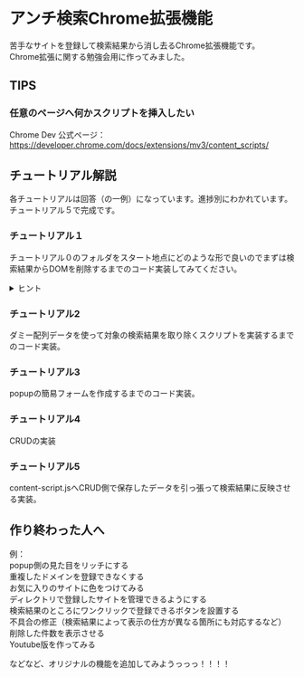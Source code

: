 # アンチ検索Chrome拡張機能
苦手なサイトを登録して検索結果から消し去るChrome拡張機能です。  
Chrome拡張に関する勉強会用に作ってみました。
  
  
## TIPS
  
### 任意のページへ何かスクリプトを挿入したい
Chrome Dev 公式ページ：https://developer.chrome.com/docs/extensions/mv3/content_scripts/
  
  
## チュートリアル解説
各チュートリアルは回答（の一例）になっています。進捗別にわかれています。チュートリアル５で完成です。
  
### チュートリアル１
チュートリアル０のフォルダをスタート地点にどのような形で良いのでまずは検索結果からDOMを削除するまでのコード実装してみてください。
  
<details>
<summary>ヒント</summary>
- manifest.jsonのcontent_scriptsのプロパティmatchに設定されたURLでコードが実行されます。</br>  
- chrome.action.onClicked.addListener を使うとURLがmatchしたタイミングを検知できます。</br>  
- ↑はブラウザサイドの検知になるためbackground.jsに関わります。</br>  
- chrome.scripting.executeScriptで任意のファイルを実行できます。</br>  
- content-script.jsは表示されたURLのDOMツリーに対してコードを実行できます。</br>  
- 任意のDOMを取得したい人はブラウザのDevツールで表示したHTMLに対して「JSパスをコピー」で単一DOMを取得できるコードをコピーできます。</br>  
</details>  
  
### チュートリアル2
ダミー配列データを使って対象の検索結果を取り除くスクリプトを実装するまでのコード実装。
  
### チュートリアル3
popupの簡易フォームを作成するまでのコード実装。
  
### チュートリアル4
CRUDの実装
  
### チュートリアル5
content-script.jsへCRUD側で保存したデータを引っ張って検索結果に反映させる実装。
## 作り終わった人へ
例：  
popup側の見た目をリッチにする  
重複したドメインを登録できなくする  
お気に入りのサイトに色をつけてみる  
ディレクトリで登録したサイトを管理できるようにする  
検索結果のところにワンクリックで登録できるボタンを設置する  
不具合の修正（検索結果によって表示の仕方が異なる箇所にも対応するなど）  
削除した件数を表示させる  
Youtube版を作ってみる  
  
  
などなど、オリジナルの機能を追加してみようっっっ！！！！  
